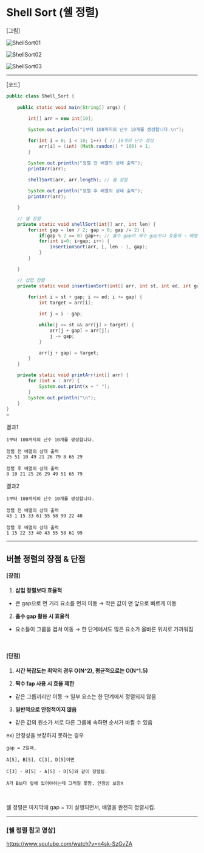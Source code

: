 # Shell Sort (쉘 정렬)

[그림]

![ShellSort01](https://github.com/user-attachments/assets/819f097c-3cb1-40ce-a6f8-f642def3104e)

![ShellSort02](https://github.com/user-attachments/assets/ead72da2-be67-4236-b268-9668b5626a44)

![ShellSort03](https://github.com/user-attachments/assets/c97c21e9-68ba-4180-80dd-30a27ab56724)

---

[코드]

```java
public class Shell_Sort {
    
    public static void main(String[] args) {
        
        int[] arr = new int[10];

        System.out.println("1부터 100까지의 난수 10개를 생성합니다.\n");

        for(int i = 0; i < 10; i++) { // 10개의 난수 생성
            arr[i] = (int) (Math.random() * 100) + 1;
        }

        System.out.println("정렬 전 배열의 상태 출력");
        printArr(arr); 
        
        shellSort(arr, arr.length); // 쉘 정렬

        System.out.println("정렬 후 배열의 상태 출력");
        printArr(arr);

    }

    // 쉘 정렬
    private static void shellSort(int[] arr, int len) {
        for(int gap = len / 2; gap > 0; gap /= 2) {
            if(gap % 2 == 0) gap++; // 홀수 gap이 짝수 gap보다 효율적 → 배열 전체가 고르게 섞임
            for(int i=0; i<gap; i++) {
                insertionSort(arr, i, len - 1, gap);
            }
        }

    }

    // 삽입 정렬
    private static void insertionSort(int[] arr, int st, int ed, int gap) {
        
        for(int i = st + gap; i <= ed; i += gap) {
            int target = arr[i]; 

            int j = i - gap;

            while(j >= st && arr[j] > target) {
                arr[j + gap] = arr[j];
                j -= gap;
            }

            arr[j + gap] = target; 
        }
    }

    private static void printArr(int[] arr) {
        for (int x : arr) {
            System.out.print(x + " ");
        }
        System.out.println("\n");
    }
}
=
```

결과1

```
1부터 100까지의 난수 10개를 생성합니다.

정렬 전 배열의 상태 출력
25 51 10 49 21 26 79 8 65 29

정렬 후 배열의 상태 출력
8 10 21 25 26 29 49 51 65 79
```

결과2

```
1부터 100까지의 난수 10개를 생성합니다.

정렬 전 배열의 상태 출력
43 1 15 33 61 55 58 99 22 40

정렬 후 배열의 상태 출력
1 15 22 33 40 43 55 58 61 99 
```

---

## 버블 정렬의 장점 & 단점

#### [장점]

1. **삽입 정렬보다 효율적**
- 큰 gap으로 먼 거리 요소를 먼저 이동 → 작은 값이 맨 앞으로 빠르게 이동

2. **홀수 gap 활용 시 효율적**
- 요소들이 그룹을 겹쳐 이동 → 한 단계에서도 많은 요소가 올바른 위치로 가까워짐

&nbsp; 

#### [단점]

1. **시간 복잡도는 최악의 경우 O(N^2), 평균적으로는 O(N^1.5)**
&nbsp;

2. **짝수 fap 사용 시 효율 제한**
- 같은 그룹끼리만 이동 → 일부 요소는 한 단계에서 정렬되지 않음

3. **일반적으로 안정적이지 않음**
- 같은 값의 원소가 서로 다른 그룹에 속하면 순서가 바뀔 수 있음

ex) 안정성을 보장하지 못하는 경우
```
gap = 2일때,

A[5], B[5], C[3], D[5]이면

C[3] - B[5] - A[5] - D[5]와 같이 정렬됨.

A가 B보다 앞에 있어야하는데 그러질 못함. 안정성 보장X
```

&nbsp;

쉘 정렬은 마지막에 gap = 1이 실행되면서, 배열을 완전히 정렬시킴.

---

### [쉘 정렬 참고 영상]

https://www.youtube.com/watch?v=n4sk-SzGvZA